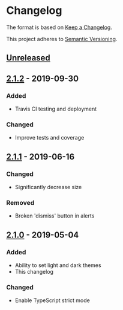 # Changelog

The format is based on [Keep a Changelog](https://keepachangelog.com/en/1.0.0).

This project adheres to [Semantic Versioning](https://semver.org).

## [Unreleased]

## [2.1.2] - 2019-09-30

### Added

- Travis CI testing and deployment

### Changed

- Improve tests and coverage

## [2.1.1] - 2019-06-16

### Changed

- Significantly decrease size

### Removed

- Broken 'dismiss' button in alerts

## [2.1.0] - 2019-05-04

### Added

- Ability to set light and dark themes
- This changelog

### Changed

- Enable TypeScript strict mode

[unreleased]: https://github.com/xyfir/ccashcow/compare/2.1.2...HEAD
[2.1.2]: https://github.com/xyfir/ccashcow/releases/tag/2.1.2
[2.1.1]: https://github.com/xyfir/ccashcow/releases/tag/2.1.1
[2.1.0]: https://github.com/xyfir/ccashcow/releases/tag/2.1.0
